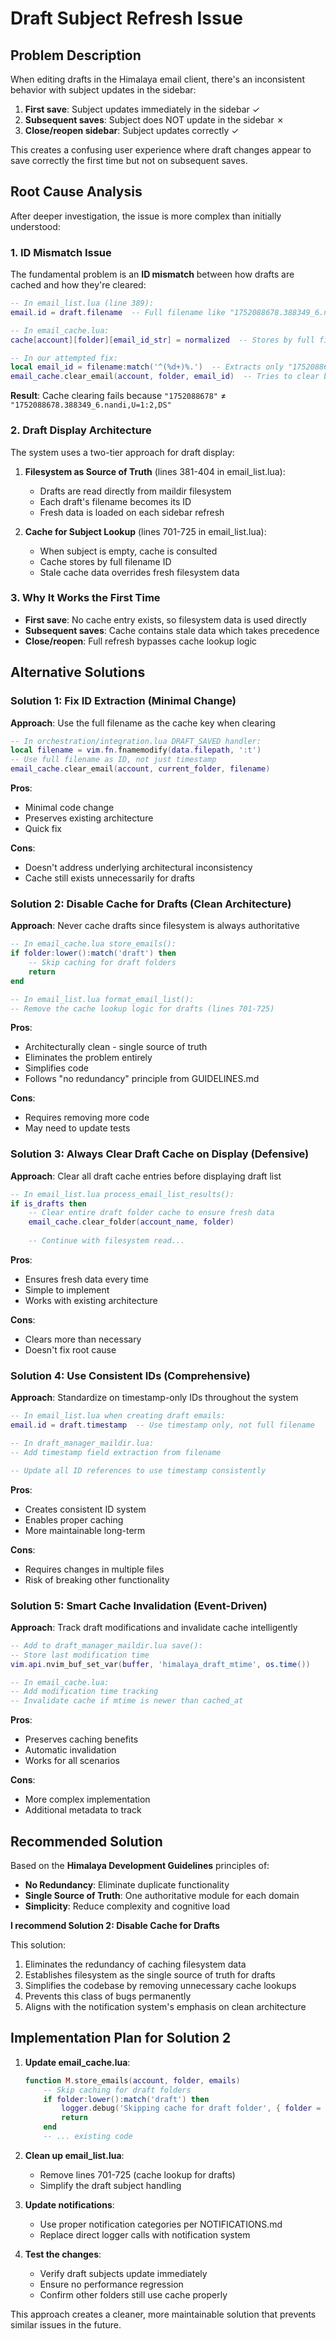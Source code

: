 # Draft Subject Refresh Issue

## Problem Description

When editing drafts in the Himalaya email client, there's an inconsistent behavior with subject updates in the sidebar:

1. **First save**: Subject updates immediately in the sidebar ✓
2. **Subsequent saves**: Subject does NOT update in the sidebar ✗
3. **Close/reopen sidebar**: Subject updates correctly ✓

This creates a confusing user experience where draft changes appear to save correctly the first time but not on subsequent saves.

## Root Cause Analysis

After deeper investigation, the issue is more complex than initially understood:

### 1. ID Mismatch Issue
The fundamental problem is an **ID mismatch** between how drafts are cached and how they're cleared:

```lua
-- In email_list.lua (line 389):
email.id = draft.filename  -- Full filename like "1752088678.388349_6.nandi,U=1:2,DS"

-- In email_cache.lua:
cache[account][folder][email_id_str] = normalized  -- Stores by full filename

-- In our attempted fix:
local email_id = filename:match('^(%d+)%.')  -- Extracts only "1752088678"
email_cache.clear_email(account, folder, email_id)  -- Tries to clear by timestamp only
```

**Result**: Cache clearing fails because `"1752088678"` ≠ `"1752088678.388349_6.nandi,U=1:2,DS"`

### 2. Draft Display Architecture

The system uses a two-tier approach for draft display:

1. **Filesystem as Source of Truth** (lines 381-404 in email_list.lua):
   - Drafts are read directly from maildir filesystem
   - Each draft's filename becomes its ID
   - Fresh data is loaded on each sidebar refresh

2. **Cache for Subject Lookup** (lines 701-725 in email_list.lua):
   - When subject is empty, cache is consulted
   - Cache stores by full filename ID
   - Stale cache data overrides fresh filesystem data

### 3. Why It Works the First Time

- **First save**: No cache entry exists, so filesystem data is used directly
- **Subsequent saves**: Cache contains stale data which takes precedence
- **Close/reopen**: Full refresh bypasses cache lookup logic

## Alternative Solutions

### Solution 1: Fix ID Extraction (Minimal Change)
**Approach**: Use the full filename as the cache key when clearing

```lua
-- In orchestration/integration.lua DRAFT_SAVED handler:
local filename = vim.fn.fnamemodify(data.filepath, ':t')
-- Use full filename as ID, not just timestamp
email_cache.clear_email(account, current_folder, filename)
```

**Pros**:
- Minimal code change
- Preserves existing architecture
- Quick fix

**Cons**:
- Doesn't address underlying architectural inconsistency
- Cache still exists unnecessarily for drafts

### Solution 2: Disable Cache for Drafts (Clean Architecture)
**Approach**: Never cache drafts since filesystem is always authoritative

```lua
-- In email_cache.lua store_emails():
if folder:lower():match('draft') then
    -- Skip caching for draft folders
    return
end

-- In email_list.lua format_email_list():
-- Remove the cache lookup logic for drafts (lines 701-725)
```

**Pros**:
- Architecturally clean - single source of truth
- Eliminates the problem entirely
- Simplifies code
- Follows "no redundancy" principle from GUIDELINES.md

**Cons**:
- Requires removing more code
- May need to update tests

### Solution 3: Always Clear Draft Cache on Display (Defensive)
**Approach**: Clear all draft cache entries before displaying draft list

```lua
-- In email_list.lua process_email_list_results():
if is_drafts then
    -- Clear entire draft folder cache to ensure fresh data
    email_cache.clear_folder(account_name, folder)
    
    -- Continue with filesystem read...
```

**Pros**:
- Ensures fresh data every time
- Simple to implement
- Works with existing architecture

**Cons**:
- Clears more than necessary
- Doesn't fix root cause

### Solution 4: Use Consistent IDs (Comprehensive)
**Approach**: Standardize on timestamp-only IDs throughout the system

```lua
-- In email_list.lua when creating draft emails:
email.id = draft.timestamp  -- Use timestamp only, not full filename

-- In draft_manager_maildir.lua:
-- Add timestamp field extraction from filename

-- Update all ID references to use timestamp consistently
```

**Pros**:
- Creates consistent ID system
- Enables proper caching
- More maintainable long-term

**Cons**:
- Requires changes in multiple files
- Risk of breaking other functionality

### Solution 5: Smart Cache Invalidation (Event-Driven)
**Approach**: Track draft modifications and invalidate cache intelligently

```lua
-- Add to draft_manager_maildir.lua save():
-- Store last modification time
vim.api.nvim_buf_set_var(buffer, 'himalaya_draft_mtime', os.time())

-- In email_cache.lua:
-- Add modification time tracking
-- Invalidate cache if mtime is newer than cached_at
```

**Pros**:
- Preserves caching benefits
- Automatic invalidation
- Works for all scenarios

**Cons**:
- More complex implementation
- Additional metadata to track

## Recommended Solution

Based on the **Himalaya Development Guidelines** principles of:
- **No Redundancy**: Eliminate duplicate functionality
- **Single Source of Truth**: One authoritative module for each domain
- **Simplicity**: Reduce complexity and cognitive load

**I recommend Solution 2: Disable Cache for Drafts**

This solution:
1. Eliminates the redundancy of caching filesystem data
2. Establishes filesystem as the single source of truth for drafts
3. Simplifies the codebase by removing unnecessary cache lookups
4. Prevents this class of bugs permanently
5. Aligns with the notification system's emphasis on clean architecture

## Implementation Plan for Solution 2

1. **Update email_cache.lua**:
   ```lua
   function M.store_emails(account, folder, emails)
       -- Skip caching for draft folders
       if folder:lower():match('draft') then
           logger.debug('Skipping cache for draft folder', { folder = folder })
           return
       end
       -- ... existing code
   ```

2. **Clean up email_list.lua**:
   - Remove lines 701-725 (cache lookup for drafts)
   - Simplify the draft subject handling

3. **Update notifications**:
   - Use proper notification categories per NOTIFICATIONS.md
   - Replace direct logger calls with notification system

4. **Test the changes**:
   - Verify draft subjects update immediately
   - Ensure no performance regression
   - Confirm other folders still use cache properly

This approach creates a cleaner, more maintainable solution that prevents similar issues in the future.